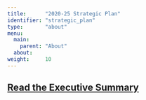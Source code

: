 ```yaml
---
title:      "2020-25 Strategic Plan"
identifier: "strategic_plan"
type:       "about"
menu:
  main:
    parent: "About"
  about:
weight:     10
---
```


## [Read the Executive Summary](https://nationalnewplaynetwork013-my.sharepoint.com/:b:/g/personal/admin_nnpn_org/Ebaz9F7MZjdJohAKVWwJc7UBPzXaFcZK-0UBxdvDFEWVzA?e=8MUS2f)
